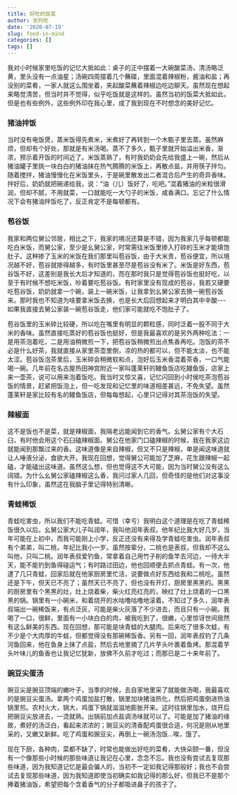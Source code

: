 ```yaml
---
title: 好吃的饭菜
author: 张列吃
date: '2020-07-19'
slug: food-in-mind
categories: []
tags: []
---
```

我对小时候家里吃饭的记忆大抵如此：桌子的正中摆着一大碗酸菜汤，清汤略泛黄，里头没有一点油星；汤碗四周摆着几个蘸碟，里面混着辣椒粉，酱油和盐；再没别的菜肴，一家人就这么围坐着，夹起酸菜蘸着辣椒边吃边聊天。虽然现在想起来略觉清苦，但当时并不觉得，似乎吃饭就是这样的。虽然当初的饭菜大抵如此，但是也有些例外，这些例外印在我心里，成了我到现在不时想念的美好记忆。

### 猪油拌饭

当时没有电饭煲，蒸米饭得先煮米，米煮好了再转到一个木甄子里去蒸。虽然麻烦，但却有个好处，那就是有米汤喝。蒸不了多久，甄子里就开始溢出米香，渐浓，预示着开饭的时间近了。米饭蒸熟了，有时我奶奶会先给我盛上一碗，然后从猪油罐子里挑一块白白的猪油抹在热气腾腾的米饭上，再散点盐，并用筷子拌匀。随着搅拌，猪油慢慢化在米饭里头，于是碗里散发出二者混合后产生的奇异香味。拌好后，奶奶就把碗递给我，说：“油（儿）饭好了，吃吧。”混着猪油的米粒很滑润，但却不腻，不用就菜，一口就能吃一大勺子的米饭，咸香满口。忘记了什么情况下会有猪油拌饭吃了，反正肯定不是每顿都有。

### 苞谷饭

我家和两位舅公邻居，相比之下，我家的境况还算是不错，因为我家几乎每顿都能吃白米饭，而舅公家，至少是幺舅公家，时常需往米饭里掺入打碎的玉米才能填饱肚子。这种掺了玉米的米饭在我们那里叫苞谷饭，由于大米贵，苞谷便宜，所以境况越不好，苞谷就掺得越多，有时饭里甚至尽是苞谷没有米了。米饭是好东西，苞谷饭不好，这差别是我长大后才知道的，而在那时我只是觉得苞谷饭也挺好吃，以至于有时候不想吃米饭，吵着要吃苞谷饭。有时家里没有现成的苞谷，我若又硬要吃苞谷饭，奶奶就拿一个碗，装上一碗米饭，让我拿到幺舅公家去换一碗苞谷饭来。那时我也不知道为啥要拿米饭去换，也是长大后回想起来才明白其中辛酸---如果我直接去舅公家装一碗苞谷饭走，他们家可能就吃不饱肚子了。    

苞谷饭里的玉米碎比较硬，所以吃在嘴里有明显的颗粒感，同时泛着一股不同于大米的香味。虽然直接吃蒸好的苞谷饭也挺好，但是我最喜欢的是另外两种吃法：一是用茶泡着吃，二是用油稍微煎一下，把苞谷饭稍微煎出点焦香再吃。泡饭的茶不必是什么好茶，我就直接从家里茶壶里倒，凉的热的都可以，但不能太淡，也不能太涩。苞谷饭泡茶里后，玉米碎会稍微软和点，泡好后玉米香混着茶香，一口气能喝一碗。几年前在名古屋热田神宫附近一家叫蓬莱轩的鳗鱼饭店吃鳗鱼饭，店家上来一壶茶，说可以用来泡着饭吃。我当时又惊又喜，记忆闪回到小时侯吃茶泡苞谷饭的情景，赶紧把饭泡上，但一吃发现和记忆里的味道相差甚远，不免失望。虽然蓬莱轩是家比较有名的鳗鱼饭店，但每每想起，心里只记得对其茶泡饭的失望。   

### 辣椒面

这不是饭也不是菜，就是辣椒面，我隔老远能闻到它的香气。幺舅公家有个大石臼，有时他会用这个石臼磕辣椒面。舅公在他家门口磕辣椒的时候，我在我家这边就能闻到那飘过来的香。这味道像是来自辣椒，但又不只是辣椒，单是闻这味道就让人唾液分泌，食欲大开。我现在回想，觉得舅公可能加了芝麻，花生跟辣椒一起磕，才能磕出这味道。虽然这么想，但也觉得这不大可能，因为当时舅公没有这么阔错。为什么幺舅公家磕辣椒这么香，我问过家人几回，但奇怪的是他们对这事没有什么印象，虽然这在我脑子里记得特别清晰。 

### 青蛙稀饭

青蛙吃害虫，所以我们不能吃青蛙。可惜（幸亏）我明白这个道理是在吃了青蛙稀饭很久以后。幺舅公家大儿子叫润年，我叫他润年表叔。他年纪比我大好几岁，当年可能在上初中，而我可能刚上小学，反正还没有来得及学青蛙吃害虫。润年表叔有个弟弟，叫二桃，年纪比我小一岁。虽然按辈分，二桃也是表叔，但我却不这么叫他，只叫二桃。润年表叔爱钓鱼，常拿着自己用竹子削的鱼竿去河边，一待大半天，能不能钓到鱼得碰运气；有时路过田边，他也回顺便去抓点青蛙。有一次，他逮了几只青蛙，回家后就在他家厨房里忙活，说要做点好东西给我和二桃吃。虽然还是下午，但天已不亮了；虽然天已不亮了，但也没有开灯，厨房里黑黑的。黑黑的厨房里有个黑黑的灶，灶上烧着柴，柴火红亮红亮的，映红了灶上烧着的一口黑黑的锅。锅里有一小碗米，和着烧开的水咕噜咕噜地滚着。不知过了多久，润年表叔端出一碗稀饭来，有点泛灰，可能是柴火灰落了不少进去，而且只有一小碗。我喝了一口，很鲜，里面有一小块白白的肉，被我吃到了，很嫩，心里惊讶世间居然有这么鲜美的东西。现在回想，那可能是块青蛙的大腿肉。后来吃了很多次蛙，有不少是个大肉厚的牛蛙，但都觉得没有那碗稀饭香。另有一回，润年表叔钓了几条河鱼回来，他在鱼身上抹了点盐，然后去地里摘了几片芋头叶裹着鱼烤。那混着芋头叶味儿的鱼香也让我记忆犹新，放佛不久前才吃过；而那已是二十来年前了。

### 豌豆尖蛋汤

豌豆尖是豌豆顶端的嫩叶子，当季的时候，去自家地里采了就能做汤喝，我最喜欢的是豌豆尖蛋汤。拿两个鸡蛋加盐打散，锅里加块猪油热化，然后把鸡蛋倒进热油锅里煎。农村火大，锅大，鸡蛋下锅就滋滋地膨胀开来。这时往锅里加水，烧开后把豌豆尖放进去，一烫就熟。出锅前加点盐调汤味就可以了。可能是加了猪油的缘故，煮好的汤泛白，看起来浓浓的；豌豆尖的清香配鸡蛋很合适，何况是刚从地里采的，又嫩又新鲜。吃了鸡蛋和豌豆尖，再倒上一碗汤泡饭...唉，饿了。     

现在下厨，各种肉，菜都不缺了，时常也能做出好吃的菜肴，大快朵颐一番，但没有一个像那些小时候的那些味道让我记在心里，念念不忘。我也没有尝试去复现那些味道，因为我知道记忆是最会骗人的，当初不一定如我记得那般好；我也不会尝试去复现那些味道，因为我知道即使当初确实如我记得的那么好，但我已不是那个捧着猪油饭，希望把每个含着香气的分子都吸进鼻子的孩子了。










